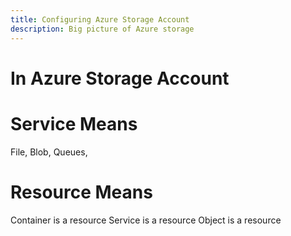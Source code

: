 ```yaml
---
title: Configuring Azure Storage Account
description: Big picture of Azure storage
---
```


# In Azure Storage Account

# Service Means

File, Blob, Queues,

# Resource Means

Container is a resource
Service is a resource
Object is a resource
